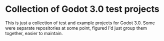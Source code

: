 # Collection of Godot 3.0 test projects

This is just a collection of test and example projects for Godot 3.0. Some were separate repositories at some point, figured I'd just group them together, easier to maintain.
